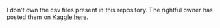 I don't own the csv files present in this repository. The rightful owner has posted them on [Kaggle](https://www.kaggle.com) [here](https://www.kaggle.com/datasets/shubhammeshram579/bank-customer-churn-prediction).

